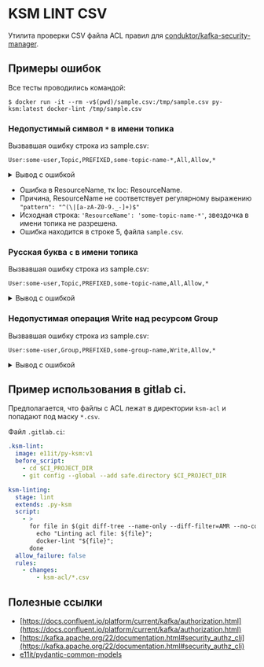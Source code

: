 # KSM LINT CSV

Утилита проверки CSV файла ACL правил для [conduktor/kafka-security-manager](https://github.com/conduktor/kafka-security-manager).

## Примеры ошибок

Все тесты проводились командой:

```shell
$ docker run -it --rm -v$(pwd)/sample.csv:/tmp/sample.csv py-ksm:latest docker-lint /tmp/sample.csv
```

### Недопустимый символ `*` в имени топика 

Вызвавшая ошибку строка из sample.csv:
```csv
User:some-user,Topic,PREFIXED,some-topic-name-*,All,Allow,*
```

<details>
<summary>Вывод с ошибкой
</summary>
<p>

```shell
py_ksm.cli:ERROR:Error validate model
py_ksm.cli:ERROR:Line 5
{'KafkaPrincipal': 'User:some-user', 'ResourceType': 'Topic', 'PatternType': 'PREFIXED', 'ResourceName': 'some-topic-name-*', 'Operation': 'All', 'PermissionType': 'Allow', 'Host': '*'}
py_ksm.cli:ERROR:Error details:
[
  {
    "loc": [
      "ResourceName"
    ],
    "msg": "string does not match regex \"^(\\*|[a-zA-Z0-9._-]+)$\"",
    "type": "value_error.str.regex",
    "ctx": {
      "pattern": "^(\\*|[a-zA-Z0-9._-]+)$"
    }
  }
```
</p>
</details>

- Ошибка в ResourceName, тк loc: ResourceName.
- Причина, ResourceName не соответствует регулярному выражению `"pattern": "^(\|[a-zA-Z0-9._-]+)$"`
- Исходная строка: `'ResourceName': 'some-topic-name-*'`, звездочка в имени топика не разрешена.
- Ошибка находится в строке 5, файла `sample.csv`.


### Русская буква `с` в имени топика

Вызвавшая ошибку строка из sample.csv:
```csv
User:some-user,Topic,PREFIXED,some-topiс-name,All,Allow,*
```

<details>
<summary>Вывод с ошибкой
</summary>
<p>

```shell
py_ksm.cli:ERROR:Error validate model
py_ksm.cli:ERROR:Line 5
{'KafkaPrincipal': 'User:some-user', 'ResourceType': 'Topic', 'PatternType': 'PREFIXED', 'ResourceName': 'some-topiс-name', 'Operation': 'All', 'PermissionType': 'Allow', 'Host': '*'}
py_ksm.cli:ERROR:Error details:
[
  {
    "loc": [
      "ResourceName"
    ],
    "msg": "string does not match regex \"^(\\*|[a-zA-Z0-9._-]+)$\"",
    "type": "value_error.str.regex",
    "ctx": {
      "pattern": "^(\\*|[a-zA-Z0-9._-]+)$"
    }
  }
]
```
</p>
</details>

### Недопустимая операция Write над ресурсом Group

Вызвавшая ошибку строка из sample.csv:
```csv
User:some-user,Group,PREFIXED,some-group-name,Write,Allow,*
```

<details>
<summary>Вывод с ошибкой
</summary>
<p>

```shell
py_ksm.cli:ERROR:Error validate model
py_ksm.cli:ERROR:Line 4
{'KafkaPrincipal': 'User:some-user', 'ResourceType': 'Group', 'PatternType': 'PREFIXED', 'ResourceName': 'some-group-name', 'Operation': 'Write', 'PermissionType': 'Allow', 'Host': '*'}
py_ksm.cli:ERROR:Error details:
[
  {
    "loc": [
      "__root__"
    ],
    "msg": "Operation Write not allowed for resource Group",
    "type": "value_error"
  }
]
```
</p>
</details>

## Пример использования в gitlab ci. 

Предполагается, что файлы с ACL лежат в директории `ksm-acl` и попадают под маску `*.csv`.

Файл `.gitlab.ci`:
```yaml
.ksm-lint:
  image: e11it/py-ksm:v1
  before_script:
    - cd $CI_PROJECT_DIR
    - git config --global --add safe.directory $CI_PROJECT_DIR

ksm-linting:
  stage: lint
  extends: .py-ksm
  script:
    - >
      for file in $(git diff-tree --name-only --diff-filter=AMR --no-commit-id -r ${CI_COMMIT_SHA} | grep -E '^ksm-acl/.*\.csv'); do         
        echo "Linting acl file: ${file}";
        docker-lint "${file}";
      done
  allow_failure: false
  rules:
    - changes:
        - ksm-acl/*.csv
```

## Полезные ссылки

- [https://docs.confluent.io/platform/current/kafka/authorization.html](https://docs.confluent.io/platform/current/kafka/authorization.html)
- [https://kafka.apache.org/22/documentation.html#security_authz_cli](https://kafka.apache.org/22/documentation.html#security_authz_cli)
- [e11it/pydantic-common-models](https://github.com/e11it/pydantic-common-models)

